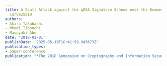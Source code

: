 ```yaml
---
title: A Fault Attack against the qDSA Signature Scheme over the Kummer Quotient of
  Curve25519
authors:
- Akira Takahashi
- Mhedi Tibouchi
- Masayuki Abe
date: '2018-01-01'
publishDate: '2025-05-19T18:41:59.843673Z'
publication_types:
- paper-conference
publication: "*The 2018 Symposium on Cryptography and Information Security (SCIS'18)*"
---
```

